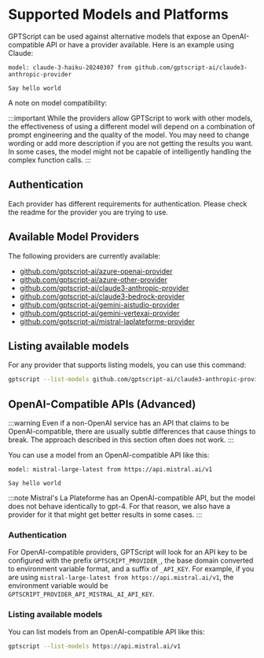 # Supported Models and Platforms

GPTScript can be used against alternative models that expose an OpenAI-compatible API or have a provider available.
Here is an example using Claude:

```gptscript
model: claude-3-haiku-20240307 from github.com/gptscript-ai/claude3-anthropic-provider

Say hello world
```

A note on model compatibility:

:::important
While the providers allow GPTScript to work with other models, the effectiveness of using a
different model will depend on a combination of prompt engineering and the quality of the model. You may need to change
wording or add more description if you are not getting the results you want. In some cases, the model might not be
capable of intelligently handling the complex function calls.
:::

## Authentication

Each provider has different requirements for authentication. Please check the readme for the provider you are
trying to use.

## Available Model Providers

The following providers are currently available:

* [github.com/gptscript-ai/azure-openai-provider](https://github.com/gptscript-ai/azure-openai-provider)
* [github.com/gptscript-ai/azure-other-provider](https://github.com/gptscript-ai/azure-other-provider)
* [github.com/gptscript-ai/claude3-anthropic-provider](https://github.com/gptscript-ai/claude3-anthropic-provider)
* [github.com/gptscript-ai/claude3-bedrock-provider](https://github.com/gptscript-ai/claude3-bedrock-provider)
* [github.com/gptscript-ai/gemini-aistudio-provider](https://github.com/gptscript-ai/gemini-aistudio-provider)
* [github.com/gptscript-ai/gemini-vertexai-provider](https://github.com/gptscript-ai/gemini-vertexai-provider)
* [github.com/gptscript-ai/mistral-laplateforme-provider](https://github.com/gptscript-ai/mistral-laplateforme-provider)

## Listing available models

For any provider that supports listing models, you can use this command:

```bash
gptscript --list-models github.com/gptscript-ai/claude3-anthropic-provider
```

## OpenAI-Compatible APIs (Advanced)

:::warning
Even if a non-OpenAI service has an API that claims to be OpenAI-compatible, there are usually subtle differences that cause things to break.
The approach described in this section often does not work.
:::

You can use a model from an OpenAI-compatible API like this:

```gptscript
model: mistral-large-latest from https://api.mistral.ai/v1

Say hello world
```

:::note
Mistral's La Plateforme has an OpenAI-compatible API, but the model does not behave identically to gpt-4.
For that reason, we also have a provider for it that might get better results in some cases.
:::

### Authentication

For OpenAI-compatible providers, GPTScript will look for an API key to be configured with the
prefix `GPTSCRIPT_PROVIDER_`, the base domain converted to environment variable format, and a suffix of `_API_KEY`.
For example, if you are using `mistral-large-latest from https://api.mistral.ai/v1`, the environment variable would
be `GPTSCRIPT_PROVIDER_API_MISTRAL_AI_API_KEY`.

### Listing available models

You can list models from an OpenAI-compatible API like this:

```bash
gptscript --list-models https://api.mistral.ai/v1
```
